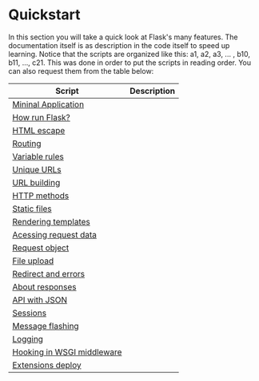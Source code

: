 # Quickstart

In this section you will take a quick look at Flask's many features. The documentation itself is as description in the code itself to speed up learning. Notice that the scripts are organized like this: a1, a2, a3, ... , b10, b11, ..., c21. This was done in order to put the scripts in reading order. You can also request them from the table below:

| Script | Description |
|--------|-------------|
| [Mininal Application]()           | |
| [How run Flask?]()                | |
| [HTML escape]()                   | |
| [Routing]()                       | |
| [Variable rules]()                | |
| [Unique URLs]()                   | |
| [URL building]()                  | |
| [HTTP methods]()                  | |
| [Static files]()                  | |
| [Rendering templates]()           | |
| [Acessing request data]()         | |
| [Request object]()                | |
| [File upload]()                   | |
| [Redirect and errors]()           | |
| [About responses]()               | |
| [API with JSON]()                 | |
| [Sessions]()                      | |
| [Message flashing]()              | |
| [Logging]()                       | |
| [Hooking in WSGI middleware]()    | |
| [Extensions deploy]()             | |
